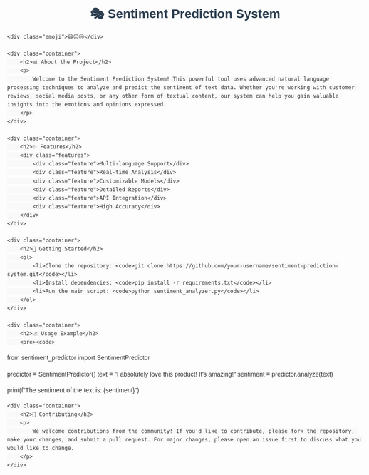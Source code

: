 <!DOCTYPE html>
<html lang="en">
<head>
    <meta charset="UTF-8">
    <meta name="viewport" content="width=device-width, initial-scale=1.0">
    <title>Sentiment Prediction System</title>
    <style>
        body {
            font-family: Arial, sans-serif;
            line-height: 1.6;
            color: #333;
            max-width: 800px;
            margin: 0 auto;
            padding: 20px;
        }
        h1 {
            color: #2c3e50;
            text-align: center;
        }
        h2 {
            color: #3498db;
        }
        .container {
            background-color: #ecf0f1;
            border-radius: 10px;
            padding: 20px;
            margin-bottom: 20px;
        }
        .emoji {
            font-size: 48px;
            text-align: center;
            margin-bottom: 20px;
        }
        .features {
            display: flex;
            justify-content: space-around;
            flex-wrap: wrap;
        }
        .feature {
            background-color: #3498db;
            color: white;
            padding: 10px;
            border-radius: 5px;
            margin: 10px;
            text-align: center;
            flex-basis: 30%;
        }
        code {
            background-color: #f9f9f9;
            padding: 2px 5px;
            border-radius: 3px;
        }
    </style>
</head>
<body>
    <h1>🎭 Sentiment Prediction System</h1>
    
    <div class="emoji">😃😐😢</div>
    
    <div class="container">
        <h2>📊 About the Project</h2>
        <p>
            Welcome to the Sentiment Prediction System! This powerful tool uses advanced natural language processing techniques to analyze and predict the sentiment of text data. Whether you're working with customer reviews, social media posts, or any other form of textual content, our system can help you gain valuable insights into the emotions and opinions expressed.
        </p>
    </div>
    
    <div class="container">
        <h2>✨ Features</h2>
        <div class="features">
            <div class="feature">Multi-language Support</div>
            <div class="feature">Real-time Analysis</div>
            <div class="feature">Customizable Models</div>
            <div class="feature">Detailed Reports</div>
            <div class="feature">API Integration</div>
            <div class="feature">High Accuracy</div>
        </div>
    </div>
    
    <div class="container">
        <h2>🚀 Getting Started</h2>
        <ol>
            <li>Clone the repository: <code>git clone https://github.com/your-username/sentiment-prediction-system.git</code></li>
            <li>Install dependencies: <code>pip install -r requirements.txt</code></li>
            <li>Run the main script: <code>python sentiment_analyzer.py</code></li>
        </ol>
    </div>
    
    <div class="container">
        <h2>📈 Usage Example</h2>
        <pre><code>
from sentiment_predictor import SentimentPredictor

predictor = SentimentPredictor()
text = "I absolutely love this product! It's amazing!"
sentiment = predictor.analyze(text)

print(f"The sentiment of the text is: {sentiment}")
        </code></pre>
    </div>
    
    <div class="container">
        <h2>🤝 Contributing</h2>
        <p>
            We welcome contributions from the community! If you'd like to contribute, please fork the repository, make your changes, and submit a pull request. For major changes, please open an issue first to discuss what you would like to change.
        </p>
    </div>
    
</body>
</html>
